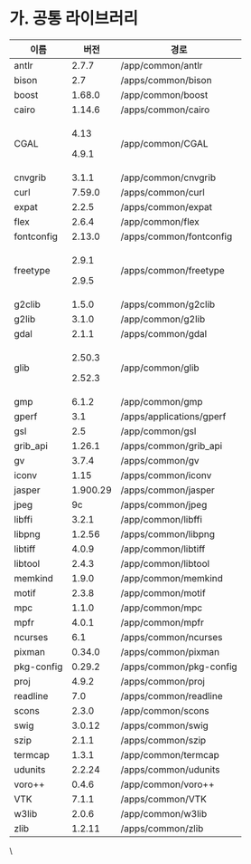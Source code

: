 # 가. 공통 라이브러리

| 이름         | 버전                         | 경로                       |
| ---------- | -------------------------- | ------------------------ |
| antlr      | 2.7.7                      | /app/common/antlr        |
| bison      | 2.7                        | /apps/common/bison       |
| boost      | 1.68.0                     | /app/common/boost        |
| cairo      | 1.14.6                     | /apps/common/cairo       |
| CGAL       | <p>4.13</p><p>4.9.1</p>    | /app/common/CGAL         |
| cnvgrib    | 3.1.1                      | /app/common/cnvgrib      |
| curl       | 7.59.0                     | /apps/common/curl        |
| expat      | 2.2.5                      | /apps/common/expat       |
| flex       | 2.6.4                      | /app/common/flex         |
| fontconfig | 2.13.0                     | /apps/common/fontconfig  |
| freetype   | <p>2.9.1</p><p>2.9.5</p>   | /apps/common/freetype    |
| g2clib     | 1.5.0                      | /apps/common/g2clib      |
| g2lib      | 3.1.0                      | /app/common/g2lib        |
| gdal       | 2.1.1                      | /apps/common/gdal        |
| glib       | <p>2.50.3</p><p>2.52.3</p> | /app/common/glib         |
| gmp        | 6.1.2                      | /app/common/gmp          |
| gperf      | 3.1                        | /apps/applications/gperf |
| gsl        | 2.5                        | /app/common/gsl          |
| grib\_api  | 1.26.1                     | /apps/common/grib\_api   |
| gv         | 3.7.4                      | /apps/common/gv          |
| iconv      | 1.15                       | /apps/common/iconv       |
| jasper     | 1.900.29                   | /apps/common/jasper      |
| jpeg       | 9c                         | /apps/common/jpeg        |
| libffi     | 3.2.1                      | /app/common/libffi       |
| libpng     | 1.2.56                     | /apps/common/libpng      |
| libtiff    | 4.0.9                      | /app/common/libtiff      |
| libtool    | 2.4.3                      | /app/common/libtool      |
| memkind    | 1.9.0                      | /app/common/memkind      |
| motif      | 2.3.8                      | /app/common/motif        |
| mpc        | 1.1.0                      | /app/common/mpc          |
| mpfr       | 4.0.1                      | /app/common/mpfr         |
| ncurses    | 6.1                        | /apps/common/ncurses     |
| pixman     | 0.34.0                     | /apps/common/pixman      |
| pkg-config | 0.29.2                     | /apps/common/pkg-config  |
| proj       | 4.9.2                      | /apps/common/proj        |
| readline   | 7.0                        | /apps/common/readline    |
| scons      | 2.3.0                      | /app/common/scons        |
| swig       | 3.0.12                     | /apps/common/swig        |
| szip       | 2.1.1                      | /apps/common/szip        |
| termcap    | 1.3.1                      | /app/common/termcap      |
| udunits    | 2.2.24                     | /apps/common/udunits     |
| voro++     | 0.4.6                      | /app/common/voro++       |
| VTK        | 7.1.1                      | /apps/common/VTK         |
| w3lib      | 2.0.6                      | /app/common/w3lib        |
| zlib       | 1.2.11                     | /apps/common/zlib        |

\\
